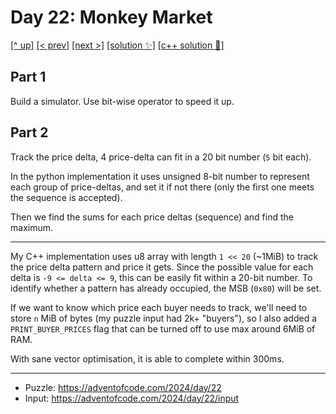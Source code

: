 # Day 22: Monkey Market

[[^ up]](../../README.asciidoc) [[< prev]](../day-21/README.MD) [[next >]](../day-23/README.MD) [[solution ✨]](./solve.py)  [[c++ solution 🚀]](./solve.cpp)

<!-- article begin -->

## Part 1

Build a simulator. Use bit-wise operator to speed it up.

## Part 2

Track the price delta, 4 price-delta can fit in a 20 bit number (`5` bit each).

In the python implementation it uses unsigned 8-bit number to represent each group of price-deltas,
and set it if not there (only the first one meets the sequence is accepted).

Then we find the sums for each price deltas (sequence) and find the maximum.

---

My C++ implementation uses u8 array with length `1 << 20` (~1MiB) to track 
the price delta pattern and price it gets.
Since the possible value for each delta is `-9 <= delta <= 9`, this can be easily fit within a
20-bit number. To identify whether a pattern has already occupied, the MSB (`0x80`) will be set.

If we want to know which price each buyer needs to track, we'll need to store `n` MiB of bytes
(my puzzle input had 2k+ "buyers"), so I also added a `PRINT_BUYER_PRICES` flag that can be
turned off to use max around 6MiB of RAM.

With sane vector optimisation, it is able to complete within 300ms.

<!-- article end -->

---

* Puzzle: https://adventofcode.com/2024/day/22
* Input: https://adventofcode.com/2024/day/22/input

